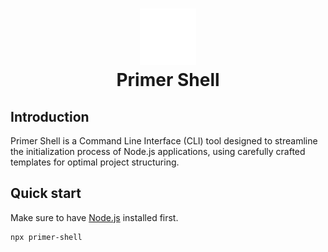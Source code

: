 <h1 align="center">
	<div align="center">
		<img src="./assets/shell-white.png" width="90">
	</div>
	Primer Shell
</h1>

## Introduction

Primer Shell is a Command Line Interface (CLI) tool designed to streamline the initialization process of Node.js applications, using carefully crafted templates for optimal project structuring.

## Quick start

Make sure to have [Node.js](https://nodejs.org/en) installed first.

```bash
npx primer-shell
```
